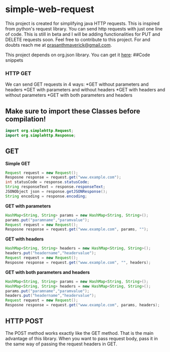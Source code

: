 # simple-web-request
This project is created for simplifying java HTTP requests. This is inspired from python's request library. You can send http requests with just one line of code. This is still in beta and I will be adding functionalities for PUT and DELETE requests soon. Feel free to contribute to this project. For and doubts reach me at prasanthmaverick@gmail.com.

This project depends on org.json library. You can get it [here](https://github.com/stleary/JSON-java):
##Code snippets
### HTTP GET
We can send GET requests in 4 ways:
  *GET without parameters and headers
  *GET with parameters and without headers
  *GET with headers and without parameters
  *GET with both parameters and headers
## Make sure to import these Classes before compilation! 
```java
import org.simplehttp.Request;
import org.simplehttp.Response;
```
## GET

**Simple GET**
```java
Request request = new Request();
Resposne response = request.get("www.example.com");
int statusCode = response.statusCode;
String responseText = response.responseText;
JSONObject json = response.getJSONResponse();
String encoding = response.encoding;
```
**GET with parameters**
```java
HashMap<String, String> params = new HashMap<String, String>();
params.put("paramname","paramvalue");
Request request = new Request();
Resposne response = request.get("www.example.com", params, "");
```
**GET with headers**
```java
HashMap<String, String> headers = new HashMap<String, String>();
headers.put("headername","headervalue");
Request request = new Request();
Resposne response = request.get("www.example.com", "", headers);
```
**GET with both parameters and headers**
```java
HashMap<String, String> params = new HashMap<String, String>();
HashMap<String, String> headers = new HashMap<String, String>();
params.put("paramname","paramvalue");
headers.put("headername","headervalue");
Request request = new Request();
Resposne response = request.get("www.example.com", params, headers);
```
## HTTP POST

The POST method works exactly like the GET method. That is the main advantage of this library. When you want to pass request body, pass it in the same way of passing the request headers in GET.
